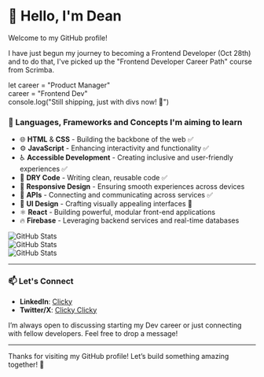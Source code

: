 # 👋 Hello, I'm Dean

Welcome to my GitHub profile! 

I have just begun my journey to becoming a Frontend Developer (Oct 28th) and to do that, I've picked up the "Frontend Developer Career Path" course from Scrimba.

let career = "Product Manager" <br>
career = "Frontend Dev"  
console.log("Still shipping, just with divs now! 🚀")

### 🌱 Languages, Frameworks and Concepts I'm aiming to learn

- 🌐 **HTML** & **CSS** - Building the backbone of the web ✅
- ⚙️ **JavaScript** - Enhancing interactivity and functionality ✅
- ♿ **Accessible Development** - Creating inclusive and user-friendly experiences ✅
- 🔄 **DRY Code** - Writing clean, reusable code ✅
- 📱 **Responsive Design** - Ensuring smooth experiences across devices 
- 🔌 **APIs** - Connecting and communicating across services ✅
- 🎨 **UI Design** - Crafting visually appealing interfaces 🔄
- ⚛️ **React** - Building powerful, modular front-end applications
- 🔥 **Firebase** - Leveraging backend services and real-time databases

![GitHub Stats](https://github-readme-streak-stats.herokuapp.com/?user=Kynjii&theme=chartreuse-dark&hide_border=true)<br>
![GitHub Stats](https://github-readme-stats.vercel.app/api/top-langs/?username=Kynjii&theme=chartreuse-dark&show_icons=true&hide_border=true&layout=compact)<br>
![GitHub Stats](https://github-readme-stats.vercel.app/api?username=Kynjii&theme=chartreuse-dark&show_icons=true&hide_border=true&count_private=true)

---

### 📫 Let's Connect
- **LinkedIn**: [Clicky](https://linkedin.com/in/deanburrowscm)
- **Twitter/X**: [Clicky Clicky](https://x.com/Dean_the_dev)

I’m always open to discussing starting my Dev career or just connecting with fellow developers. Feel free to drop a message!

---

Thanks for visiting my GitHub profile! Let’s build something amazing together! 🚀
